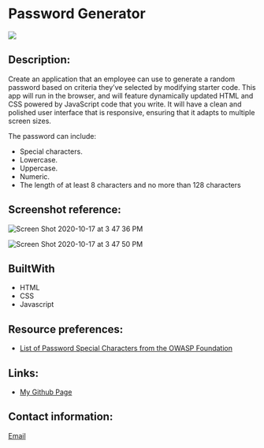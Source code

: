 # Password Generator
<img src="https://img.shields.io/badge/LICENSE-mit-green"/>

## Description: 

Create an application that an employee can use to generate a random password based on criteria they’ve selected by modifying starter code. This app will run in the browser, and will feature dynamically updated HTML and CSS powered by JavaScript code that you write. It will have a clean and polished user interface that is responsive, ensuring that it adapts to multiple screen sizes.

The password can include:
* Special characters.
* Lowercase.
* Uppercase. 
* Numeric.
* The length of at least 8 characters and no more than 128 characters

## Screenshot reference:
![Screen Shot 2020-10-17 at 3 47 36 PM](https://user-images.githubusercontent.com/68761490/96354946-30cd5f00-1091-11eb-8406-2c9c78b9fae8.jpg)

![Screen Shot 2020-10-17 at 3 47 50 PM](https://user-images.githubusercontent.com/68761490/96354949-33c84f80-1091-11eb-847b-c849e3f17494.jpg)

## BuiltWith

* HTML
* CSS
* Javascript

## Resource preferences:

 * [List of Password Special Characters from the OWASP Foundation](https://www.owasp.org/index.php/Password_special_characters)

## Links:
* [My Github Page](https://nhidanis.github.io/Password-Generator/)

## Contact information:
[Email](a.nhi1001@gmail.com)




